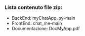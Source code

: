 ### Lista contenuto file zip:
- BackEnd: myChatApp_py-main
- FrontEnd: chat_me-main
- Documentazione: DocMyApp.pdf